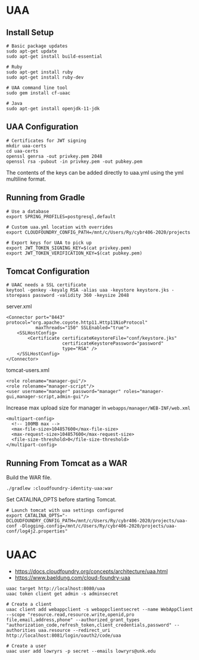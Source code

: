 # UAA

## Install Setup

```
# Basic package updates
sudo apt-get update
sudo apt-get install build-essential

# Ruby
sudo apt-get install ruby
sudo apt-get install ruby-dev

# UAA command line tool
sudo gem install cf-uaac

# Java
sudo apt-get install openjdk-11-jdk
```

## UAA Configuration

```
# Certificates for JWT signing
mkdir uaa-certs
cd uaa-certs
openssl genrsa -out privkey.pem 2048
openssl rsa -pubout -in privkey.pem -out pubkey.pem
```

The contents of the keys can be added directly to uaa.yml using the yml
multiline format.

## Running from Gradle

```
# Use a database
export SPRING_PROFILES=postgresql,default

# Custom uaa.yml location with overrides
export CLOUDFOUNDRY_CONFIG_PATH=/mnt/c/Users/Ry/cybr406-2020/projects

# Export keys for UAA to pick up
export JWT_TOKEN_SIGNING_KEY=$(cat privkey.pem)
export JWT_TOKEN_VERIFICATION_KEY=$(cat pubkey.pem)
```

## Tomcat Configuration

```
# UAAC needs a SSL certificate
keytool -genkey -keyalg RSA -alias uaa -keystore keystore.jks -storepass password -validity 360 -keysize 2048
```

server.xml

```
<Connector port="8443" protocol="org.apache.coyote.http11.Http11NioProtocol"
           maxThreads="150" SSLEnabled="true">
    <SSLHostConfig>
        <Certificate certificateKeystoreFile="conf/keystore.jks"
                     certificateKeystorePassword="password"
                     type="RSA" />
    </SSLHostConfig>
</Connector>
```

tomcat-users.xml

```
<role rolename="manager-gui"/>
<role rolename="manager-script"/>
<user username="manager" password="manager" roles="manager-gui,manager-script,admin-gui"/>
```

Increase max upload size for manager in `webapps/manager/WEB-INF/web.xml`

```
<multipart-config>
  <!-- 100MB max -->
  <max-file-size>104857600</max-file-size>
  <max-request-size>104857600</max-request-size>
  <file-size-threshold>0</file-size-threshold>
</multipart-config>
```

## Running From Tomcat as a WAR

Build the WAR file.

```
./gradlew :cloudfoundry-identity-uaa:war
```

Set CATALINA_OPTS before starting Tomcat.

```
# Launch tomcat with uaa settings configured
export CATALINA_OPTS="-DCLOUDFOUNDRY_CONFIG_PATH=/mnt/c/Users/Ry/cybr406-2020/projects/uaa-conf -Dlogging.config=/mnt/c/Users/Ry/cybr406-2020/projects/uaa-conf/log4j2.properties"
```

# UAAC

* <https://docs.cloudfoundry.org/concepts/architecture/uaa.html>
* <https://www.baeldung.com/cloud-foundry-uaa>

```
uaac target http://localhost:8080/uaa
uaac token client get admin -s adminsecret

# Create a client
uaac client add webappclient -s webappclientsecret --name WebAppClient --scope "resource.read,resource.write,openid,pro
file,email,address,phone" --authorized_grant_types "authorization_code,refresh_token,client_credentials,password" --authorities uaa.resource --redirect_uri http://localhost:8081/login/oauth2/code/uaa

# Create a user
uaac user add lowryrs -p secret --emails lowryrs@unk.edu
```
